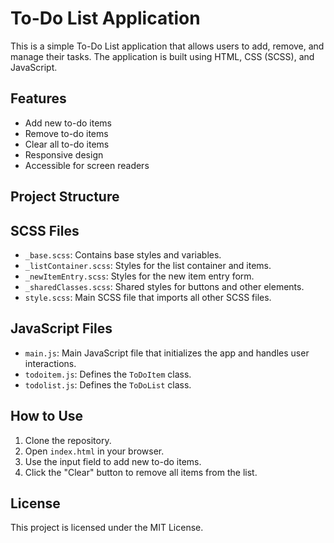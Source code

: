 # To-Do List Application

This is a simple To-Do List application that allows users to add, remove, and manage their tasks. The application is built using HTML, CSS (SCSS), and JavaScript.

## Features

- Add new to-do items
- Remove to-do items
- Clear all to-do items
- Responsive design
- Accessible for screen readers

## Project Structure


## SCSS Files

- `_base.scss`: Contains base styles and variables.
- `_listContainer.scss`: Styles for the list container and items.
- `_newItemEntry.scss`: Styles for the new item entry form.
- `_sharedClasses.scss`: Shared styles for buttons and other elements.
- `style.scss`: Main SCSS file that imports all other SCSS files.

## JavaScript Files

- `main.js`: Main JavaScript file that initializes the app and handles user interactions.
- `todoitem.js`: Defines the `ToDoItem` class.
- `todolist.js`: Defines the `ToDoList` class.

## How to Use

1. Clone the repository.
2. Open `index.html` in your browser.
3. Use the input field to add new to-do items.
4. Click the "Clear" button to remove all items from the list.

## License

This project is licensed under the MIT License.

